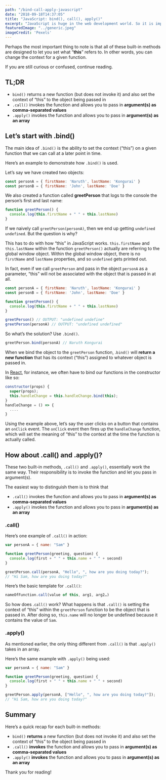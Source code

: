 ```yaml
---
path: "/bind-call-apply-javascript"
date: "2018-09-18T14:37:05"
title: "JavaScript: bind(), call(), apply()"
excerpt: "JavaScript is huge in the web development world. So it is important to understand some of the language’s trickiest things like these built-in methods: bind(), call(), and apply()."
featuredImage: "../generic.jpeg"
imageCredit: 'Pexels'
---
```


Perhaps the most important thing to note is that all of these built-in methods are designed to let you set what “**this**” refers to. In other words, you can change the context for a given function.

If you are still curious or confused, continue reading.

## TL;DR

- `bind()` returns a new function (but does not invoke it) and also set the context of “this” to the object being passed in
- `.call()` invokes the function and allows you to pass in **argument(s) as comma-separated values**
- `.apply()` invokes the function and allows you to pass in **argument(s) as an array**

## Let’s start with .bind()

The main idea of `.bind()` is the ability to set the context (“this”) on a given function that we can call at a later point in time.

Here’s an example to demonstrate how `.bind()` is used.

Let’s say we have created two objects:

```javascript
const personA = { firstName: 'Naruth', lastName: 'Kongurai' }
const personB = { firstName: 'John', lastName: 'Doe' }
```

We also created a function called **greetPerson** that logs to the console the person’s first and last name:

```javascript
function greetPerson() {
  console.log(this.firstName + " " + this.lastName)
}
```

If we naively call `greetPerson(personA)`, then we end up getting `undefined undefined`. But the question is why?

This has to do with how “this” in JavaScript works. `this.firstName`  and `this.lastName` within the function `greetPerson()` actually are referring to the global window object. Within the global window object, there is no `firstName` and `lastName` properties, and so `undefined` gets printed out.

In fact, even if we call  `greetPerson` and pass in the object `personA` as a parameter, “this” will not be associated with the object that is passed in at all.

```javascript
const personA = { firstName: 'Naruth', lastName: 'Kongurai' }
const personB = { firstName: 'John', lastName: 'Doe' }

function greetPerson() {
  console.log(this.firstName + " " + this.lastName)
}

greetPerson() // OUTPUT: "undefined undefine"
greetPerson(personA) // OUTPUT: "undefined undefined"
```

So what’s the solution? Use `.bind()`.

```javascript
greetPerson.bind(personA) // Naruth Kongurai
```

When we bind the object to the `greetPerson` function, .`bind()` will **return a new function** that has its context (“this”) assigned to whatever object is passed in.

In [React](https://reactjs.org), for instance, we often have to bind our functions in the constructor like so:

```javascript
constructor(props) {
  super(props);
  this.handleChange = this.handleChange.bind(this);
}
handleChange = () => {
  ....
}
```

Using the example above, let’s say the user clicks on a button that contains an `onClick` event. The `onClick` event then fires up the `handleChange` function, which will set the meaning of “this” to the context at the time the function is actually called.

## How about .call() and .apply()?

These two built-in methods, `.call()` and `.apply()`, essentially work the same way. Their responsibility is to invoke the function and let you pass in argument(s). 

The easiest way to distinguish them is to think that

- `.call()` invokes the function and allows you to pass in **argument(s) as comma-separated values**
- `.apply()` invokes the function and allows you to pass in **argument(s) as an array**

### .call()

Here’s one example of `.call()` in action:

```javascript
var personA = { name: "Sam" }

function greetPerson(greeting, question) {
  console.log(first + " " + this.name + " " + second)
}

greetPerson.call(personA, "Hello", ", how are you doing today?");
// "Hi Sam, how are you doing today?"
```

Here’s the basic template for `.call()`:

```javascript
nameOfFunction.call(value of this, arg1, arg2…)
```

So how does .`call()` work? What happens is that `.call()` is setting the context of “this” within the `greetPerson` function to be the object that is passed in. After doing so, `this.name` will no longer be undefined because it contains the value of `Sam`. 

### .apply()

As mentioned earlier, the only thing different from `.call()` is that `.apply()` takes in an array.

Here’s the same example with `.apply()` being used:

```javascript
var personA = { name: "Sam" }

function greetPerson(greeting, question) {
  console.log(first + " " + this.name + " " + second)
}

greetPerson.apply(personA, ["Hello", ", how are you doing today?"]);
// "Hi Sam, how are you doing today?"
```

## Summary

Here’s a quick recap for each built-in methods:

- `bind()` **returns** a new function (but does not invoke it) and also set the context of “this” to the object being passed in
- `.call()` **invokes** the function and allows you to pass in **argument(s) as comma-separated values**
- `.apply()` **invokes** the function and allows you to pass in **argument(s) as an array**

Thank you for reading!